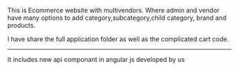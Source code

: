This is Ecommerce website with multivendors. Where admin and vendor have many options to add category,subcategory,child category, brand and  products.

I have share the full application folder as well as the complicated cart code. 

--------------------------------------------------------------------------------------

It includes new api componant in angular js developed by us 
